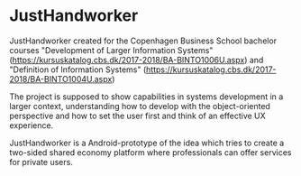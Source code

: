 # JustHandworker
JustHandworker created for the Copenhagen Business School bachelor courses "Development of Larger Information Systems" (https://kursuskatalog.cbs.dk/2017-2018/BA-BINTO1006U.aspx) and "Definition of Information Systems" (https://kursuskatalog.cbs.dk/2017-2018/BA-BINTO1004U.aspx)

The project is supposed to show capabilities in systems development in a larger context, understanding how to develop with the object-oriented perspective and how to set the user first and think of an effective UX experience.

JustHandworker is a Android-prototype of the idea which tries to create a two-sided shared economy platform where professionals can offer services for private users.

